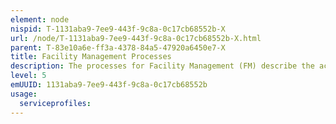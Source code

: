 ```yaml
---
element: node
nispid: T-1131aba9-7ee9-443f-9c8a-0c17cb68552b-X
url: /node/T-1131aba9-7ee9-443f-9c8a-0c17cb68552b-X.html
parent: T-83e10a6e-ff3a-4378-84a5-47920a6450e7-X
title: Facility Management Processes
description: The processes for Facility Management (FM) describe the activities over a range of disciplines and services to ensure the functionality, comfort, safety and efficiency of a built environment - buildings and grounds, infrastructure and real estate. It's organizational function is to enable and enhance the integration of people, place, and process within the built environment, with the purpose of improving the quality of life of people and the productivity of the core business. Facilities management is divided into two basic areas  Hard Facilities Management (Hard FM) and Soft Facilities Management (Soft FM). Hard FM deals with physical assets such as real estate and property management, emergency management and business continuity, operations ans maintenance. Soft FM focuses on tasks performed by people such as custodial and hospitality services, catering, security and grounds keeping.
level: 5
emUUID: 1131aba9-7ee9-443f-9c8a-0c17cb68552b
usage:
  serviceprofiles:
---
```

